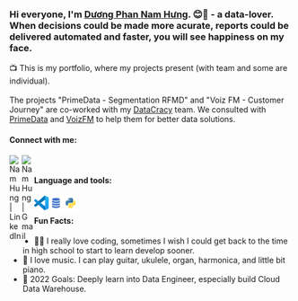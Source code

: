 ### Hi everyone, I'm [Dương Phan Nam Hưng][github]. 😊🤝 - a data-lover. When decisions could be made more acurate, reports could be delivered automated and faster, you will see happiness on my face.
📺 This is my portfolio, where my projects present (with team and some are individual).
<br />
<br /> 
The projects "PrimeData - Segmentation RFMD" and "Voiz FM - Customer Journey" are co-worked with my [DataCracy][website] team. We consulted with [PrimeData] and [VoizFM] to help them for better data solutions.

#### Connect with me: 
[<img align="left" alt="NamHung | LinkedIn" width="22px" src="https://cdn.jsdelivr.net/npm/simple-icons@v3/icons/linkedin.svg" />][linkedin]
[<img align="left" alt="NamHung | Gmail" width="22px" src="https://cdn.jsdelivr.net/npm/simple-icons@v3/icons/gmail.svg" />][Gmail]
<br /> 
#### Language and tools:
[<img align="left" alt="Visual Studio Code" width="26px" src="https://raw.githubusercontent.com/github/explore/80688e429a7d4ef2fca1e82350fe8e3517d3494d/topics/visual-studio-code/visual-studio-code.png" />][github]
[<img align="left" alt="SQL" width="26px" src="https://raw.githubusercontent.com/github/explore/80688e429a7d4ef2fca1e82350fe8e3517d3494d/topics/sql/sql.png" />][github]
[<img align="left" alt="Python" width="26px" src="https://raw.githubusercontent.com/github/explore/80688e429a7d4ef2fca1e82350fe8e3517d3494d/topics/python/python.png" />][github]
<br /> 
#### Fun Facts:
- 🏋‍♂ I really love coding, sometimes I wish I could get back to the time in high school to start to learn develop sooner.
- 📀 I love music. I can play guitar, ukulele, organ, harmonica, and little bit piano.
- 🥅 2022 Goals: Deeply learn into Data Engineer, especially build Cloud Data Warehouse.

[website]: https://www.facebook.com/datacracy2020
[PrimeData]: https://primedata.ai/
[VoizFM]: https://voiz.vn/
[linkedin]: https://www.linkedin.com/in/duongphannamhung/
[Gmail]: https://cdn.jsdelivr.net/npm/simple-icons@v3/icons/gmail.svg
[github]: https://github.com/duongphannamhung
